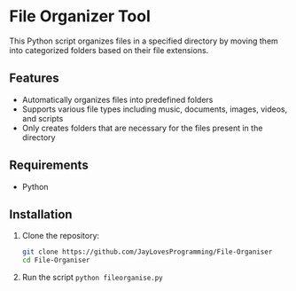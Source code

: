 # File Organizer Tool

This Python script organizes files in a specified directory by moving them into categorized folders based on their file extensions.

## Features

- Automatically organizes files into predefined folders
- Supports various file types including music, documents, images, videos, and scripts
- Only creates folders that are necessary for the files present in the directory

## Requirements

- Python

## Installation

1. Clone the repository:

   ```sh
   git clone https://github.com/JayLovesProgramming/File-Organiser
   cd File-Organiser

2. Run the script
`python fileorganise.py`